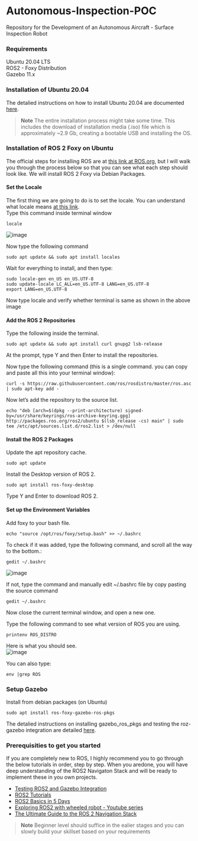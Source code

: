 # Autonomous-Inspection-POC
Repository for the Development of an Autonomous Aircraft - Surface Inspection Robot

### Requirements
Ubuntu 20.04 LTS <br />
ROS2 - Foxy Distribution <br />
Gazebo 11.x <br /> 

### Installation of Ubuntu 20.04
The detalied instructions on how to install Ubuntu 20.04 are documented [here](https://phoenixnap.com/kb/install-ubuntu-20-04). <br />

> **Note** The entire installation process might take some time. This includes the download of installation media (.iso) file which is approximately ~2.9 Gb, creating a bootable USB and installing the OS.

### Installation of ROS 2 Foxy on Ubuntu
The official steps for installing ROS are at [this link at ROS.org](https://docs.ros.org/en/foxy/Installation/Ubuntu-Install-Debians.html), but I will walk you through the process below so that you can see what each step should look like. We will install ROS 2 Foxy via Debian Packages. </br>

#### Set the Locale ####
The first thing we are going to do is to set the locale. You can understand what locale means [at this link](https://en.wikipedia.org/wiki/Locale_(computer_software)). <br />
Type this command inside terminal window <br />
```
locale
```
![image](https://user-images.githubusercontent.com/17789814/135904022-75d444a3-8905-4087-9bdf-d1dc30571e1c.png)

Now type the following command
```
sudo apt update && sudo apt install locales
```    
Wait for everything to install, and then type:
```
sudo locale-gen en_US en_US.UTF-8
sudo update-locale LC_ALL=en_US.UTF-8 LANG=en_US.UTF-8
export LANG=en_US.UTF-8
```    
Now type locale and verify whether terminal is same as shown in the above image
    
#### Add the ROS 2 Repositories ####
Type the following inside the terminal. 
``` 
sudo apt update && sudo apt install curl gnupg2 lsb-release
``` 
At the prompt, type Y and then Enter to install the repositories.<br />

Now type the following command (this is a single command. you can copy and paste all this into your terminal window):

``` 
curl -s https://raw.githubusercontent.com/ros/rosdistro/master/ros.asc | sudo apt-key add -
``` 
Now let’s add the repository to the source list.

``` 
echo "deb [arch=$(dpkg --print-architecture) signed-by=/usr/share/keyrings/ros-archive-keyring.gpg] http://packages.ros.org/ros2/ubuntu $(lsb_release -cs) main" | sudo tee /etc/apt/sources.list.d/ros2.list > /dev/null
``` 
#### Install the ROS 2 Packages ####
Update the apt repository cache.

``` 
sudo apt update

``` 
Install the Desktop version of ROS 2.

``` 
sudo apt install ros-foxy-desktop

``` 
Type Y and Enter to download ROS 2.

#### Set up the Environment Variables ####
Add foxy to your bash file.

```
echo "source /opt/ros/foxy/setup.bash" >> ~/.bashrc
```
To check if it was added, type the following command, and scroll all the way to the bottom.:
```
gedit ~/.bashrc
```
![image](https://user-images.githubusercontent.com/17789814/136082203-443d738e-9f9d-4710-b7ac-c31457ebfe6f.png)

If not, type the command and manually edit ~/.bashrc file by copy pasting the source command
``` 
gedit ~/.bashrc 
``` 
Now close the current terminal window, and open a new one.

Type the following command to see what version of ROS you are using.
``` 
printenv ROS_DISTRO
``` 
Here is what you should see. <br />
![image](https://user-images.githubusercontent.com/17789814/136082855-8dd07c37-9b82-416e-83e3-f7189bb426fd.png)

You can also type:
```
env |grep ROS
```

### Setup Gazebo ###
Install from debian packages (on Ubuntu) <br />
``` 
sudo apt install ros-foxy-gazebo-ros-pkgs
```
The detalied instructions on installing gazebo_ros_pkgs and testing the roz-gazebo integration are detailed [here](http://gazebosim.org/tutorials?tut=ros2_installing&cat=connect_ros). <br />

### Prerequisities to get you started ###
If you are completely new to ROS, I highly recommend you to go through the below tutorials in order, step by step. When you aredone, you will have deep understanding of the ROS2 Navigaton Stack and will be ready to implement these in you own projects.

- [Testing ROS2 and Gazebo Integration](http://gazebosim.org/tutorials?tut=ros2_installing&cat=connect_ros)
- [ROS2 Tutorials](https://docs.ros.org/en/rolling/Tutorials.html) 
- [ROS2 Basics in 5 Days](https://www.theconstructsim.com/wp-content/uploads/2019/03/ROS2-IN-5-DAYS-e-book.pdf)
- [Exploring ROS2 with wheeled robot - Youtube series](https://www.youtube.com/watch?v=T4iRJqESQAk&ab_channel=TheConstruct)
- [The Ultimate Guide to the ROS 2 Navigation Stack](https://automaticaddison.com/the-ultimate-guide-to-the-ros-2-navigation-stack/)
> **Note** Beginner level should suffice in the ealier stages and you can slowly build your skillset based on your requirements
